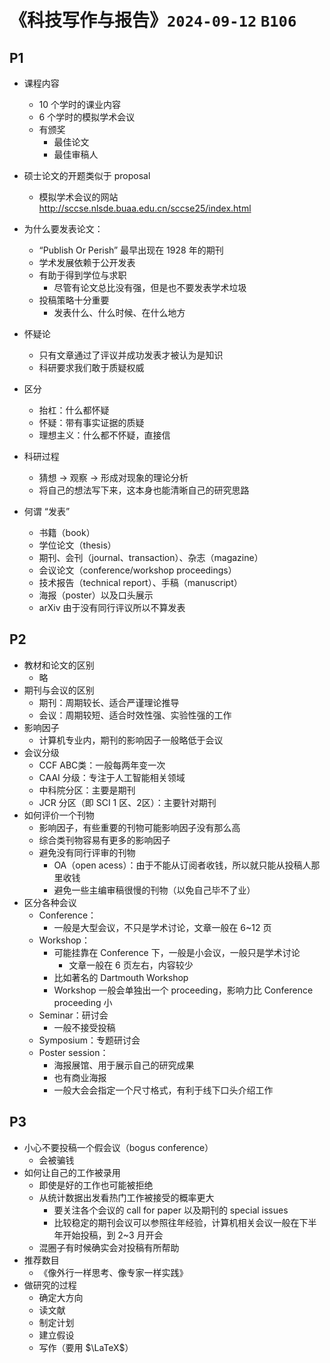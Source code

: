  # 《科技写作与报告》`2024-09-12` `B106`

## P1

- 课程内容
  - 10 个学时的课业内容
  - 6 个学时的模拟学术会议
  - 有颁奖
    - 最佳论文
    - 最佳审稿人
- 硕士论文的开题类似于 proposal
  - 模拟学术会议的网站 http://sccse.nlsde.buaa.edu.cn/sccse25/index.html

- 为什么要发表论文：
  - “Publish Or Perish” 最早出现在 1928 年的期刊
  - 学术发展依赖于公开发表
  - 有助于得到学位与求职
    - 尽管有论文总比没有强，但是也不要发表学术垃圾
  - 投稿策略十分重要
    - 发表什么、什么时候、在什么地方
- 怀疑论
  - 只有文章通过了评议并成功发表才被认为是知识
  - 科研要求我们敢于质疑权威
- 区分
  - 抬杠：什么都怀疑
  - 怀疑：带有事实证据的质疑
  - 理想主义：什么都不怀疑，直接信
- 科研过程
  - 猜想 -> 观察 -> 形成对现象的理论分析
  - 将自己的想法写下来，这本身也能清晰自己的研究思路
- 何谓 “发表”
  - 书籍（book）
  - 学位论文（thesis）
  - 期刊、会刊（journal、transaction）、杂志（magazine）
  - 会议论文（conference/workshop proceedings）
  - 技术报告（technical report）、手稿（manuscript）
  - 海报（poster）以及口头展示
  - arXiv  由于没有同行评议所以不算发表

## P2

- 教材和论文的区别
  - 略
- 期刊与会议的区别
  - 期刊：周期较长、适合严谨理论推导
  - 会议：周期较短、适合时效性强、实验性强的工作
- 影响因子
  - 计算机专业内，期刊的影响因子一般略低于会议
- 会议分级
  - CCF ABC类：一般每两年变一次
  - CAAI 分级：专注于人工智能相关领域
  - 中科院分区：主要是期刊
  - JCR 分区（即 SCI 1 区、2区）：主要针对期刊
- 如何评价一个刊物
  - 影响因子，有些重要的刊物可能影响因子没有那么高
  - 综合类刊物容易有更多的影响因子
  - 避免没有同行评审的刊物
    - OA（open acess）：由于不能从订阅者收钱，所以就只能从投稿人那里收钱
    - 避免一些主编审稿很慢的刊物（以免自己毕不了业）
- 区分各种会议
  - Conference：
    - 一般是大型会议，不只是学术讨论，文章一般在 6~12 页
  - Workshop：
    - 可能挂靠在 Conference 下，一般是小会议，一般只是学术讨论
      - 文章一般在 6 页左右，内容较少
    - 比如著名的 Dartmouth Workshop
    - Workshop 一般会单独出一个 proceeding，影响力比 Conference proceeding 小
  - Seminar：研讨会
    - 一般不接受投稿
  - Symposium：专题研讨会
  - Poster session：
    - 海报展馆、用于展示自己的研究成果
    - 也有商业海报
    - 一般大会会指定一个尺寸格式，有利于线下口头介绍工作

## P3

- 小心不要投稿一个假会议（bogus conference）
  - 会被骗钱
- 如何让自己的工作被录用
  - 即使是好的工作也可能被拒绝
  - 从统计数据出发看热门工作被接受的概率更大
    - 要关注各个会议的 call for paper 以及期刊的 special issues
    - 比较稳定的期刊会议可以参照往年经验，计算机相关会议一般在下半年开始投稿，到 2~3 月开会
  - 混圈子有时候确实会对投稿有所帮助
- 推荐数目
  - 《像外行一样思考、像专家一样实践》
- 做研究的过程
  - 确定大方向
  - 读文献
  - 制定计划
  - 建立假设
  - 写作（要用 $\LaTeX$）

